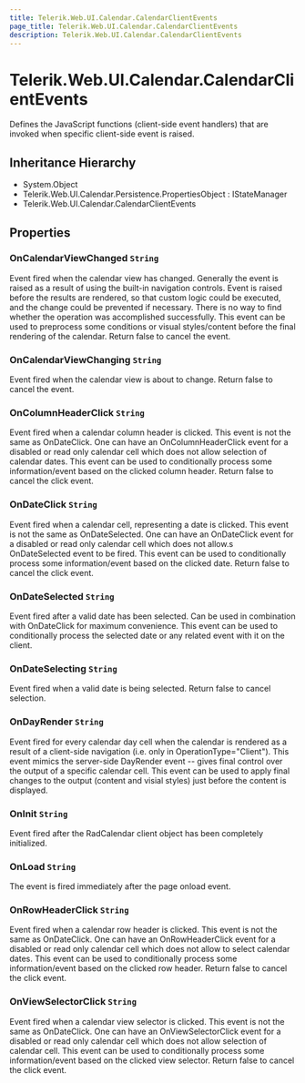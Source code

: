 ```yaml
---
title: Telerik.Web.UI.Calendar.CalendarClientEvents
page_title: Telerik.Web.UI.Calendar.CalendarClientEvents
description: Telerik.Web.UI.Calendar.CalendarClientEvents
---
```


# Telerik.Web.UI.Calendar.CalendarClientEvents

Defines the JavaScript functions (client-side event handlers) that are invoked
            when specific client-side event is raised.

## Inheritance Hierarchy

* System.Object
* Telerik.Web.UI.Calendar.Persistence.PropertiesObject : IStateManager
* Telerik.Web.UI.Calendar.CalendarClientEvents

## Properties

###  OnCalendarViewChanged `String`

Event fired when the calendar view has changed. Generally
            the event is raised as a result of using the built-in navigation controls. Event is
            raised before the results are rendered, so that custom logic could be executed, and the
            change could be prevented if necessary. There is no way to find whether the operation
            was accomplished successfully. This event can be used to preprocess some conditions or
            visual styles/content before the final rendering of the calendar. Return false to
            cancel the event.

###  OnCalendarViewChanging `String`

Event fired when the calendar view is about to change.
            Return false to cancel the event.

###  OnColumnHeaderClick `String`

Event fired when a calendar column header is clicked. This event is not the same as 
            OnDateClick. One can have an OnColumnHeaderClick event for a disabled or read only calendar 
            cell which does not allow selection of calendar dates.
            This event can be used to conditionally process some information/event based on the clicked
            column header.
            Return false to cancel the click event.

###  OnDateClick `String`

Event fired when a calendar cell, representing a date is clicked. This event is not the same as 
            OnDateSelected. One can have an OnDateClick event for a disabled or read only calendar 
            cell which does not allow.s OnDateSelected event to be fired.
            This event can be used to conditionally process some information/event based on the clicked
            date.
            Return false to cancel the click event.

###  OnDateSelected `String`

Event fired after a valid date has been selected. Can be used in combination with 
            OnDateClick for maximum convenience. This event can be used to conditionally process the 
            selected date or any related event with it on the client.

###  OnDateSelecting `String`

Event fired when a valid date is being selected. 
            Return false to cancel selection.

###  OnDayRender `String`

Event fired for every calendar day cell when the calendar is rendered as a result of a client-side navigation (i.e. only in OperationType="Client"). 
            This event mimics the server-side DayRender event -- gives final control over the output of a specific calendar cell.
            This event can be used to apply final changes to the output (content and visial styles) just before the content is displayed.

###  OnInit `String`

Event fired after the RadCalendar client object has been completely initialized.

###  OnLoad `String`

The event is fired immediately after the page onload event.

###  OnRowHeaderClick `String`

Event fired when a calendar row header is clicked. This event is not the same as 
            OnDateClick. One can have an OnRowHeaderClick event for a disabled or read only calendar 
            cell which does not allow to select calendar dates.
            This event can be used to conditionally process some information/event based on the clicked
            row header.
            Return false to cancel the click event.

###  OnViewSelectorClick `String`

Event fired when a calendar view selector is clicked. This event is not the same as 
            OnDateClick. One can have an OnViewSelectorClick event for a disabled or read only calendar 
            cell which does not allow selection of calendar cell.
            This event can be used to conditionally process some information/event based on the clicked
            view selector.
            Return false to cancel the click event.

